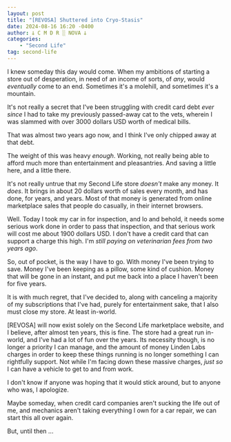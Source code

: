 ```yaml
---
layout: post
title: "[REVOSA] Shuttered into Cryo-Stasis"
date: 2024-08-16 16:20 -0400
author: 𐕣 C M D R ░ NOVA 𐕣
categories:
    - "Second Life"
tag: second-life
---
```


I knew someday this day would come. When my ambitions of starting a store out of desperation, in need of an income of sorts, of *any*, would *eventually* come to an end. Sometimes it's a molehill, and sometimes it's a mountain.

It's not really a secret that I've been struggling with credit card debt *ever since* I had to take my previously passed-away cat to the vets, wherein I was slammed with over 3000 dollars USD worth of medical bills.

That was almost two years ago now, and I think I've only chipped away at that debt.

The weight of this was heavy *enough*. Working, not really being able to afford much more than entertainment and pleasantries. And saving a little here, and a little there.

It's not really untrue that my Second Life store *doesn't* make any money. It *does*. It brings in about 20 dollars worth of sales every month, and has done, for years, and years. Most of that money is generated from online marketplace sales that people do casually, in their internet browsers.

Well. Today I took my car in for inspection, and lo and behold, it needs some serious work done in order to pass that inspection, and that serious work will cost me about 1900 dollars USD. I don't have a credit card that can support a charge this high. I'm *still paying on veterinarian fees from two years ago*.

So, out of pocket, is the way I have to go. With money I've been trying to save. Money I've been keeping as a pillow, some kind of cushion. Money that will be gone in an instant, and put me back into a place I haven't been for five years.

It is with much regret, that I've decided to, along with canceling a majority of my subscriptions that I've had, purely for entertainment sake, that I also must close my store. At least in-world.

[REVOSA] will now exist solely on the Second Life marketplace website, and I believe, after almost ten years, this is fine. The store had a great run in-world, and I've had a lot of fun over the years. Its necessity though, is no longer a priority I can manage, and the amount of money Linden Labs charges in order to keep these things running is no longer something I can rightfully support. Not while I'm facing down these massive charges, *just so* I can have a vehicle to get to and from work.

I don't know if anyone was hoping that it would stick around, but to anyone who was, I apologize.

Maybe someday, when credit card companies aren't sucking the life out of me, and mechanics aren't taking everything I own for a car repair, we can start this all over again.

But, until then ...

